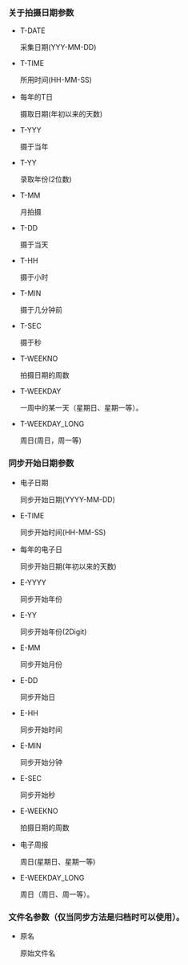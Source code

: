 ### 关于拍摄日期参数

- T-DATE     

  采集日期(YYY-MM-DD)

- T-TIME

  所用时间(HH-MM-SS)

- 每年的T日

  摄取日期(年初以来的天数)

- T-YYY

  摄于当年

- T-YY

  录取年份(2位数)

- T-MM

  月拍摄

- T-DD

  摄于当天

- T-HH

  摄于小时

- T-MIN

  摄于几分钟前

- T-SEC

  摄于秒

- T-WEEKNO

  拍摄日期的周数

- T-WEEKDAY

  一周中的某一天（星期日、星期一等）。

- T-WEEKDAY_LONG

  周日(周日，周一等)

### 同步开始日期参数

- 电子日期

  同步开始日期(YYYY-MM-DD)

- E-TIME

  同步开始时间(HH-MM-SS)

- 每年的电子日

  同步开始日期(年初以来的天数)

- E-YYYY

  同步开始年份

- E-YY

  同步开始年份(2Digit)

- E-MM

  同步开始月份

- E-DD

  同步开始日

- E-HH

  同步开始时间

- E-MIN

  同步开始分钟

- E-SEC

  同步开始秒

- E-WEEKNO

  拍摄日期的周数

- 电子周报

  周日(星期日、星期一等)

- E-WEEKDAY_LONG

  周日（周日、周一等）。

### 文件名参数（仅当同步方法是归档时可以使用）。

- 原名

  原始文件名
